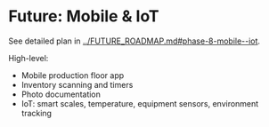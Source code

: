 # Future: Mobile & IoT

See detailed plan in [../FUTURE_ROADMAP.md#phase-8-mobile--iot](../FUTURE_ROADMAP.md#phase-8-mobile--iot).

High-level:
- Mobile production floor app
- Inventory scanning and timers
- Photo documentation
- IoT: smart scales, temperature, equipment sensors, environment tracking